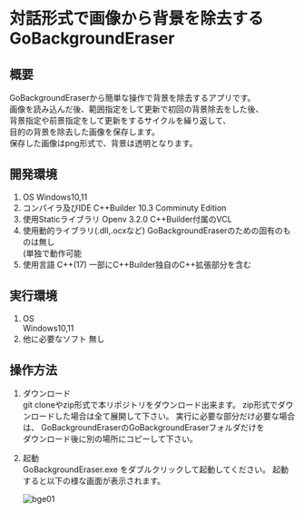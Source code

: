 # 対話形式で画像から背景を除去する　GoBackgroundEraser

## 概要

GoBackgroundEraserから簡単な操作で背景を除去するアプリです。  
画像を読み込んだ後、範囲指定をして更新で初回の背景除去をした後、  
背景指定や前景指定をして更新をするサイクルを繰り返して、  
目的の背景を除去した画像を保存します。  
保存した画像はpng形式で、背景は透明となります。

## 開発環境
1. OS
  Windows10,11
2. コンパイラ及びIDE
 C++Builder 10.3 Comminuty Edition  
3. 使用Staticライブラリ
   Openv 3.2.0
   C++Builder付属のVCL
4. 使用動的ライブラリ(.dll,.ocxなど)
   GoBackgroundEraserのための固有のものは無し  
   (単独で動作可能
6. 使用言語
   C++(17)
   一部にC++Builder独自のC++拡張部分を含む
   
## 実行環境
1. OS  
  Windows10,11
2. 他に必要なソフト
   無し
   
## 操作方法

1. ダウンロード  
   git cloneやzip形式で本リポジトリをダウンロード出来ます。
   zip形式でダウンロードした場合は全て展開して下さい。
   実行に必要な部分だけ必要な場合は、
   GoBackgroundEraserのGoBackgroundEraserフォルダだけを  
   ダウンロード後に別の場所にコピーして下さい。
2. 起動  
   GoBackgroundEraser.exe をダブルクリックして起動してください。
   起動すると以下の様な画面が表示されます。
   
   ![bge01](https://github.com/GouNakano/GoBackgroundEraser/assets/56259253/2e69011c-02e9-4d81-89da-ae4bc3bf3812)
   
 

　

